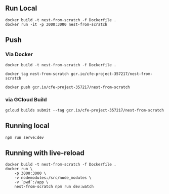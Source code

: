 ## Run Local

```
docker build -t nest-from-scratch -f Dockerfile .
docker run -it -p 3000:3000 nest-from-scratch

```

## Push
### Via Docker
```
docker build -t nest-from-scratch -f Dockerfile .

docker tag nest-from-scratch gcr.io/cfe-project-357217/nest-from-scratch

docker push gcr.io/cfe-project-357217/nest-from-scratch

```

### via GCloud Build

```
gcloud builds submit --tag gcr.io/cfe-project-357217/nest-from-scratch

```

## Running local
```
npm run serve:dev
```

## Running with live-reload
```
docker build -t nest-from-scratch -f Dockerfile .
docker run \
    -p 3000:3000 \
    -v nodemodules:/src/node_modules \
    -v `pwd`:/app \
    nest-from-scratch npm run dev:watch

```

